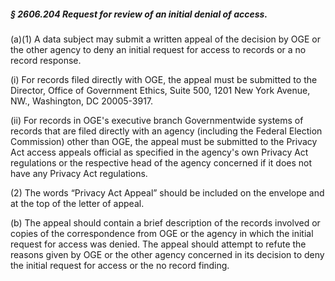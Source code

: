 ##### § 2606.204 Request for review of an initial denial of access. #####

(a)(1) A data subject may submit a written appeal of the decision by OGE or the other agency to deny an initial request for access to records or a no record response.

(i) For records filed directly with OGE, the appeal must be submitted to the Director, Office of Government Ethics, Suite 500, 1201 New York Avenue, NW., Washington, DC 20005-3917.

(ii) For records in OGE's executive branch Governmentwide systems of records that are filed directly with an agency (including the Federal Election Commission) other than OGE, the appeal must be submitted to the Privacy Act access appeals official as specified in the agency's own Privacy Act regulations or the respective head of the agency concerned if it does not have any Privacy Act regulations.

(2) The words “Privacy Act Appeal” should be included on the envelope and at the top of the letter of appeal.

(b) The appeal should contain a brief description of the records involved or copies of the correspondence from OGE or the agency in which the initial request for access was denied. The appeal should attempt to refute the reasons given by OGE or the other agency concerned in its decision to deny the initial request for access or the no record finding.